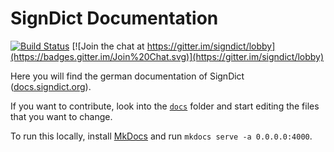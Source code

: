 # SignDict Documentation

[![Build Status](https://travis-ci.org/signdict/docs.svg?branch=master)](https://travis-ci.org/signdict/docs)
[![Join the chat at https://gitter.im/signdict/lobby](https://badges.gitter.im/Join%20Chat.svg)](https://gitter.im/signdict/lobby)

Here you will find the german documentation of SignDict ([docs.signdict.org](http://docs.signdict.org)).

If you want to contribute, look into the [`docs`](docs) folder and start editing
the files that you want to change.

To run this locally, install [MkDocs](http://www.mkdocs.org/) and run `mkdocs serve -a 0.0.0.0:4000`. 
